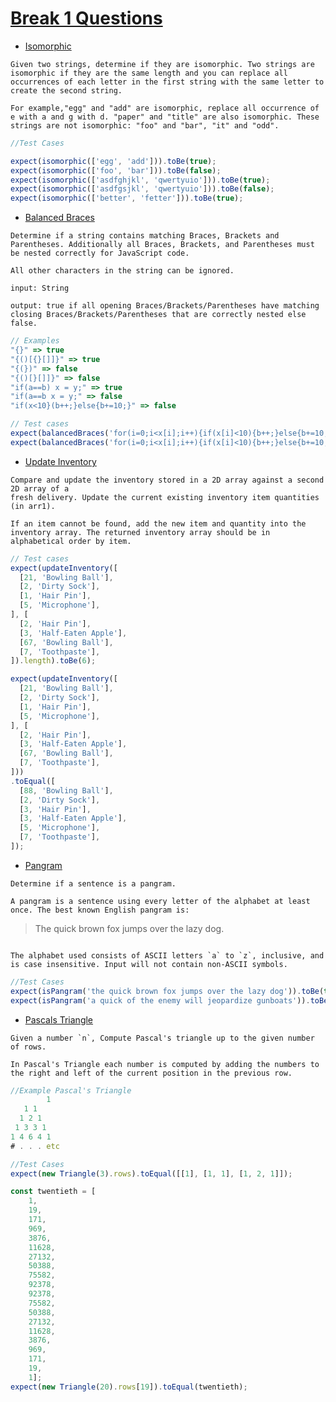 # [Break 1 Questions](https://www.notion.so/Break-1-Questions-Public-5950ecba1320468d8353e1690f4fc316)

* [Isomorphic](https://www.notion.so/Isomorphic-17ad260ad1484eaca9eb4d435b2b68d5)

```
Given two strings, determine if they are isomorphic. Two strings are isomorphic if they are the same length and you can replace all occurrences of each letter in the first string with the same letter to create the second string.

For example,"egg" and "add" are isomorphic, replace all occurrence of e with a and g with d. "paper" and "title" are also isomorphic. These strings are not isomorphic: "foo" and "bar", "it" and "odd".
```
```javascript
//Test Cases

expect(isomorphic(['egg', 'add'])).toBe(true);
expect(isomorphic(['foo', 'bar'])).toBe(false);
expect(isomorphic(['asdfghjkl', 'qwertyuio'])).toBe(true);
expect(isomorphic(['asdfgsjkl', 'qwertyuio'])).toBe(false);
expect(isomorphic(['better', 'fetter'])).toBe(true);
```

* [Balanced Braces](https://www.notion.so/Balanced-Braces-f15abccc2d6d40fc8aeffe176525bbd2)

```
Determine if a string contains matching Braces, Brackets and Parentheses. Additionally all Braces, Brackets, and Parentheses must be nested correctly for JavaScript code.

All other characters in the string can be ignored.

input: String

output: true if all opening Braces/Brackets/Parentheses have matching closing Braces/Brackets/Parentheses that are correctly nested else false.
```

```javascript
// Examples
"{}" => true
"{()[{}[]]}" => true
"{(})" => false
"{()[}[]]}" => false
"if(a==b) x = y;" => true
"if(a==b x = y;" => false
"if(x<10}(b++;}else{b+=10;}" => false

// Test cases
expect(balancedBraces('for(i=0;i<x[i];i++){if(x[i]<10){b++;}else{b+=10;}}')).toBe(true);
expect(balancedBraces('for(i=0;i<x[i];i++){if(x[i]<10){b++;}else{b+=10;}')).toBe(false);
```
* [Update Inventory](https://www.notion.so/Update-Inventory-e52343010c5640bab5f717ea06b5eb1a)

```
Compare and update the inventory stored in a 2D array against a second 2D array of a
fresh delivery. Update the current existing inventory item quantities (in arr1).

If an item cannot be found, add the new item and quantity into the inventory array. The returned inventory array should be in alphabetical order by item.
```
```javascript
// Test cases
expect(updateInventory([
  [21, 'Bowling Ball'],
  [2, 'Dirty Sock'],
  [1, 'Hair Pin'],
  [5, 'Microphone'],
], [
  [2, 'Hair Pin'],
  [3, 'Half-Eaten Apple'],
  [67, 'Bowling Ball'],
  [7, 'Toothpaste'],
]).length).toBe(6);

expect(updateInventory([
  [21, 'Bowling Ball'],
  [2, 'Dirty Sock'],
  [1, 'Hair Pin'],
  [5, 'Microphone'],
], [
  [2, 'Hair Pin'],
  [3, 'Half-Eaten Apple'],
  [67, 'Bowling Ball'],
  [7, 'Toothpaste'],
]))
.toEqual([
  [88, 'Bowling Ball'],
  [2, 'Dirty Sock'],
  [3, 'Hair Pin'],
  [3, 'Half-Eaten Apple'],
  [5, 'Microphone'],
  [7, 'Toothpaste'],
]);
```
* [Pangram](https://www.notion.so/Pangram-302c70c995dd4c9a811eaaf308521ac3)

```
Determine if a sentence is a pangram.

A pangram is a sentence using every letter of the alphabet at least once. The best known English pangram is:

```
> The quick brown fox jumps over the lazy dog.
```

The alphabet used consists of ASCII letters `a` to `z`, inclusive, and is case insensitive. Input will not contain non-ASCII symbols.
```
```javascript
//Test Cases
expect(isPangram('the quick brown fox jumps over the lazy dog')).toBe(true);
expect(isPangram('a quick of the enemy will jeopardize gunboats')).toBe(false);
```

* [Pascals Triangle](https://www.notion.so/Pascals-Triangle-255df2ece998406c8efb2bb19228b431)

```
Given a number `n`, Compute Pascal's triangle up to the given number of rows.

In Pascal's Triangle each number is computed by adding the numbers to the right and left of the current position in the previous row.
```
```javascript
//Example Pascal's Triangle
		1
   1 1
  1 2 1
 1 3 3 1
1 4 6 4 1
# . . . etc

//Test Cases
expect(new Triangle(3).rows).toEqual([[1], [1, 1], [1, 2, 1]]);

const twentieth = [
	1,
	19,
	171,
	969,
	3876,
	11628,
	27132,
	50388,
	75582,
	92378,
	92378,
	75582,
	50388,
	27132,
	11628,
	3876,
	969,
	171,
	19,
	1];
expect(new Triangle(20).rows[19]).toEqual(twentieth);
```